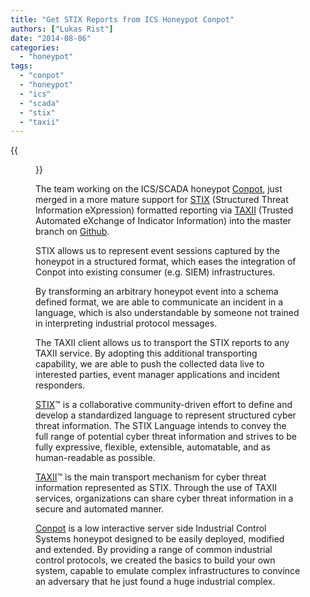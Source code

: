 ```yaml
---
title: "Get STIX Reports from ICS Honeypot Conpot"
authors: ["Lukas Rist"]
date: "2014-08-06"
categories: 
  - "honeypot"
tags: 
  - "conpot"
  - "honeypot"
  - "ics"
  - "scada"
  - "stix"
  - "taxii"
---
```

{{<figure src="images/banner.png" alt="Banner" width="50%">}}

The team working on the ICS/SCADA honeypot [Conpot](http://conpot.org), just merged in a more mature support for [STIX](https://stix.mitre.org/) (Structured Threat Information eXpression) formatted reporting via [TAXII](https://taxii.mitre.org/) (Trusted Automated eXchange of Indicator Information) into the master branch on [Github](https://github.com/glastopf/conpot).  

STIX allows us to represent event sessions captured by the honeypot in a structured format, which eases the integration of Conpot into existing consumer (e.g. SIEM) infrastructures.  

By transforming an arbitrary honeypot event into a schema defined format, we are able to communicate an incident in a language, which is also understandable by someone not trained in interpreting industrial protocol messages.  

The TAXII client allows us to transport the STIX reports to any TAXII service. By adopting this additional transporting capability, we are able to push the collected data live to interested parties, event manager applications and incident responders.  

[STIX](https://stix.mitre.org/)™ is a collaborative community-driven effort to define and develop a standardized language to represent structured cyber threat information. The STIX Language intends to convey the full range of potential cyber threat information and strives to be fully expressive, flexible, extensible, automatable, and as human-readable as possible.  

[TAXII](https://taxii.mitre.org/)™ is the main transport mechanism for cyber threat information represented as STIX. Through the use of TAXII services, organizations can share cyber threat information in a secure and automated manner.  

[Conpot](http://conpot.org) is a low interactive server side Industrial Control Systems honeypot designed to be easily deployed, modified and extended. By providing a range of common industrial control protocols, we created the basics to build your own system, capable to emulate complex infrastructures to convince an adversary that he just found a huge industrial complex.
